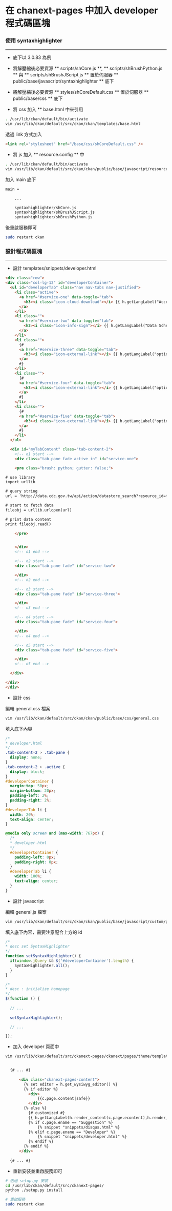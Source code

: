 # 在 chanext-pages 中加入 developer 程式碼區塊

<script type="text/javascript" src="../js/general.js"></script>

### 使用 syntaxhighlighter
---

* 底下以 3.0.83 為例

* 將解壓縮後必要資源 ** scripts/shCore.js **, ** scripts/shBrushPython.js ** 與 ** scripts/shBrushJScript.js ** 置於伺服器 ** public/base/javascript/syntaxhighlighter ** 底下

* 將解壓縮後必要資源 ** styles/shCoreDefault.css ** 置於伺服器 ** public/base/css ** 底下

* 將 css 加入 ** base.html 中來引用

```bash
. /usr/lib/ckan/default/bin/activate
vim /usr/lib/ckan/default/src/ckan/ckan/templates/base.html
```

透過 link 方式加入

```html
<link rel="stylesheet" href="/base/css/shCoreDefault.css" />
```

* 將 js 加入 ** resource.config ** 中

```bash
. /usr/lib/ckan/default/bin/activate
vim /usr/lib/ckan/default/src/ckan/ckan/public/base/javascript/resource.config
```

加入 main 底下

```bash
main =

    ...

    syntaxhighlighter/shCore.js
    syntaxhighlighter/shBrushJScript.js
    syntaxhighlighter/shBrushPython.js
```

後重啟服務即可

```bash
sudo restart ckan
```

### 設計程式碼區塊
---

* 設計 templates/snippets/developer.html

```html
<div class="row">
<div class="col-lg-12" id="developerContainer">
  <ul id="developerTab" class="nav nav-tabs nav-justified">
    <li class="active">
      <a href="#service-one" data-toggle="tab">
        <h3><i class="icon-cloud-download"></i> {{ h.getLangLabel("Access Data","取得資料") }}</h3>
      </a>
    </li>
    <li class="">
      <a href="#service-two" data-toggle="tab">
        <h3><i class="icon-info-sign"></i> {{ h.getLangLabel("Data Schema","取得綱目") }}</h3>
      </a>
    </li>
    <li class="">
      {#
      <a href="#service-three" data-toggle="tab">
        <h3><i class="icon-external-link"></i> {{ h.getLangLabel("option3","選項3") }}</h3>
      </a>
      #}
    </li>
    <li class="">
      {#
      <a href="#service-four" data-toggle="tab">
        <h3><i class="icon-external-link"></i> {{ h.getLangLabel("option4","選項4") }}</h3>
      </a>
      #}
    </li>
    <li class="">
      {#
      <a href="#service-five" data-toggle="tab">
        <h3><i class="icon-external-link"></i> {{ h.getLangLabel("option5","選項5") }}</h3>
      </a>
      #}
    </li>
  </ul>

  <div id="myTabContent" class="tab-content-2">
    <!-- o1 start -->
    <div class="tab-pane fade active in" id="service-one">

    <pre class="brush: python; gutter: false;">

# use library
import urllib

# query string
url = 'http://data.cdc.gov.tw/api/action/datastore_search?resource_id=fed8ae7f-e420-4f80-9824-62698b2236b6&limit=5&q=title:jones'

# start to fetch data
fileobj = urllib.urlopen(url)

# print data content
print fileobj.read()

    </pre>


    </div>
    <!-- o1 end -->

    <!-- o2 start -->
    <div class="tab-pane fade" id="service-two">

    </div>
    <!-- o2 end -->

    <!-- o3 start -->
    <div class="tab-pane fade" id="service-three">

    </div>
    <!-- o3 end -->

    <!-- o4 start -->
    <div class="tab-pane fade" id="service-four">

    </div>
    <!-- o4 end -->

    <!-- o5 start -->
    <div class="tab-pane fade" id="service-five">

    </div>
    <!-- o5 end -->

  </div>

</div>
</div>		
```

* 設計 css

編輯 general.css 檔案

```bash
vim /usr/lib/ckan/default/src/ckan/ckan/public/base/css/general.css
```

填入底下內容

```css
/*
* developer.html
*/
.tab-content-2 > .tab-pane {
  display: none;
}
.tab-content-2 > .active {
  display: block;
}
#developerContainer {
  margin-top: 50px;
  margin-bottom: 20px;
  padding-left: 2%;
  padding-right: 2%;
}
#developerTab li {
  width: 20%;
  text-align: center;
}

@media only screen and (max-width: 767px) {
  /*
  * developer.html
  */
  #developerContainer {
    padding-left: 0px;
    padding-right: 0px;
  }
  #developerTab li {
    width: 100%;
    text-align: center;
  }
}
```

* 設計 javascript

編輯 general.js 檔案

```bash
vim /usr/lib/ckan/default/src/ckan/ckan/public/base/javascript/custom/general.js
```

填入底下內容，需要注意配合上方的 id

```javascript
/*
* desc set SyntaxHighlighter
*/
function setSyntaxHighlighter() {
  if(window.jQuery && $('#developerContainer').length) {
    SyntaxHighlighter.all();
  }
}

/*
* desc : initialize homepage
*/
$(function () {
  
  // ...
  
  setSyntaxHighlighter();

  // ...

});
```

* 加入 developer 頁面中

```bash
vim /usr/lib/ckan/default/src/ckanext-pages/ckanext/pages/theme/templates_main/ckanext_pages/page.html
```

```html

  {# ... #}
  
      <div class="ckanext-pages-content">
        {% set editor = h.get_wysiwyg_editor() %}
        {% if editor %}
          <div>
              {{c.page.content|safe}}
          </div>
        {% else %}
          {# customized #}
          {{ h.getLangLabel(h.render_content(c.page.econtent),h.render_content(c.page.content)) }}
          {% if c.page.ename == "Suggestion" %}
              {% snippet "snippets/disqus.html" %}
          {% elif c.page.ename == "Developer" %}
              {% snippet "snippets/developer.html" %}
          {% endif %}
        {% endif %}
      </div>
  
  {# ... #}


```

* 重新安裝並重啟服務即可

```bash
# 透過 setup.py 安裝
cd /usr/lib/ckan/default/src/ckanext-pages/
python ./setup.py install

# 重啟服務
sudo restart ckan
```



